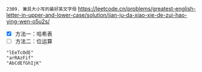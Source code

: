 
`2309. 兼具大小写的最好英文字母` https://leetcode.cn/problems/greatest-english-letter-in-upper-and-lower-case/solution/jian-ju-da-xiao-xie-de-zui-hao-ying-wen-o5u2s/
- [x] 方法一：哈希表
- [ ] 方法二：位运算

```
"lEeTcOdE"
"arRAzFif"
"AbCdEfGhIjK"
```
